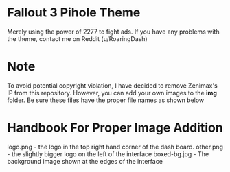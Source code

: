 
# Fallout 3 Pihole Theme
Merely using the power of 2277 to fight ads. If you have any problems with the theme, contact me on Reddit (u/RoaringDash)
# Note
To avoid potential copyright violation, I have decided to remove Zenimax's IP from this repository. However, you can add your own images to the **img** folder. Be sure these files have the proper file names as shown below
# Handbook For Proper Image Addition
logo.png - the logo in the top right hand corner of the dash board.
other.png - the slightly bigger logo on the left of the interface
boxed-bg.jpg - The background image shown at the edges of the interface

